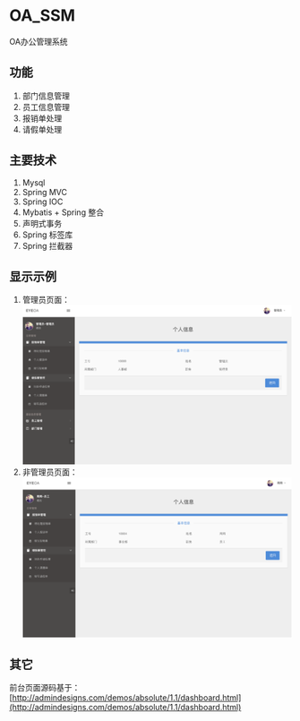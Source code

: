 # OA_SSM
OA办公管理系统

## 功能
1. 部门信息管理
2. 员工信息管理
3. 报销单处理
4. 请假单处理

## 主要技术
1. Mysql
3. Spring MVC
4. Spring IOC
5. Mybatis + Spring 整合 
6. 声明式事务
7. Spring 标签库
8. Spring 拦截器

## 显示示例
1. 管理员页面：![管理员](README/OA1.png)
2. 非管理员页面：![非管理员](README/OA2.png)

## 其它
前台页面源码基于：[http://admindesigns.com/demos/absolute/1.1/dashboard.html](http://admindesigns.com/demos/absolute/1.1/dashboard.html)